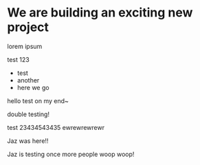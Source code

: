# We are building an exciting new project

lorem ipsum

test 123

* test
* another
* here we go

hello test on my end~

double testing!

test 23434543435
ewrewrewrewr

Jaz was here!!

Jaz is testing once more people woop woop!
